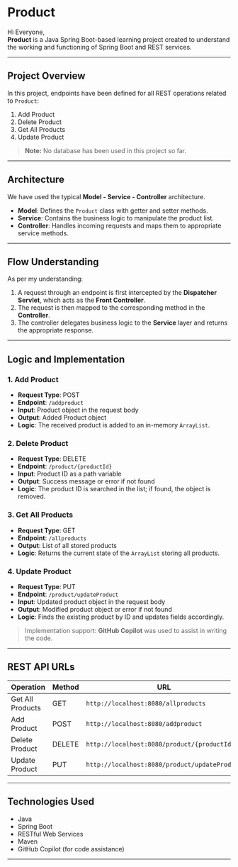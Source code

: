 # Product

Hi Everyone,  
**Product** is a Java Spring Boot-based learning project created to understand the working and functioning of Spring Boot and REST services.

---

## Project Overview

In this project, endpoints have been defined for all REST operations related to `Product`:

1. Add Product  
2. Delete Product  
3. Get All Products  
4. Update Product  

> **Note:** No database has been used in this project so far.

---

## Architecture

We have used the typical **Model - Service - Controller** architecture.

- **Model**: Defines the `Product` class with getter and setter methods.
- **Service**: Contains the business logic to manipulate the product list.
- **Controller**: Handles incoming requests and maps them to appropriate service methods.

---

## Flow Understanding

As per my understanding:

1. A request through an endpoint is first intercepted by the **Dispatcher Servlet**, which acts as the **Front Controller**.
2. The request is then mapped to the corresponding method in the **Controller**.
3. The controller delegates business logic to the **Service** layer and returns the appropriate response.

---

## Logic and Implementation

### 1. Add Product
- **Request Type**: POST  
- **Endpoint**: `/addproduct`  
- **Input**: Product object in the request body  
- **Output**: Added Product object  
- **Logic**: The received product is added to an in-memory `ArrayList`.

### 2. Delete Product
- **Request Type**: DELETE  
- **Endpoint**: `/product/{productId}`  
- **Input**: Product ID as a path variable  
- **Output**: Success message or error if not found  
- **Logic**: The product ID is searched in the list; if found, the object is removed.

### 3. Get All Products
- **Request Type**: GET  
- **Endpoint**: `/allproducts`  
- **Output**: List of all stored products  
- **Logic**: Returns the current state of the `ArrayList` storing all products.

### 4. Update Product
- **Request Type**: PUT  
- **Endpoint**: `/product/updateProduct`  
- **Input**: Updated product object in the request body  
- **Output**: Modified product object or error if not found  
- **Logic**: Finds the existing product by ID and updates fields accordingly.

> Implementation support: **GitHub Copilot** was used to assist in writing the code.

---

## REST API URLs

| Operation       | Method | URL                                  |
|----------------|--------|--------------------------------------|
| Get All Products | GET    | `http://localhost:8080/allproducts` |
| Add Product      | POST   | `http://localhost:8080/addproduct`  |
| Delete Product   | DELETE | `http://localhost:8080/product/{productId}` |
| Update Product   | PUT    | `http://localhost:8080/product/updateProduct` |

---

## Technologies Used

- Java
- Spring Boot
- RESTful Web Services
- Maven 
- GitHub Copilot (for code assistance)

---




